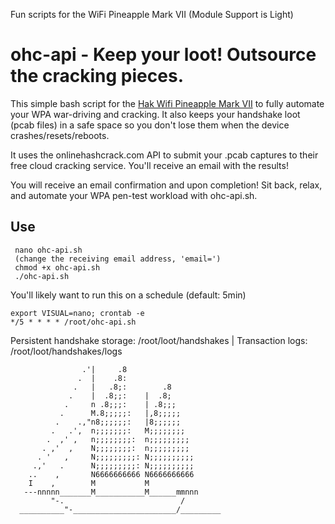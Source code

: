 Fun scripts for the WiFi Pineapple Mark VII (Module Support is Light)

# __ohc-api - Keep your loot! Outsource the cracking pieces.__

This simple bash script for the [Hak Wifi Pineapple Mark VII](https://shop.hak5.org/products/wifi-pineapple) to fully automate your WPA war-driving and cracking.  It also keeps your handshake loot (pcab files) in a safe space so you don't lose them when the device crashes/resets/reboots.

It uses the onlinehashcrack.com API to submit your .pcab captures to their free cloud cracking service.  You'll receive an email with the results! 

You will receive an email confirmation and upon completion!  Sit back, relax, and automate your WPA pen-test workload with ohc-api.sh.

## __Use__

```  
 nano ohc-api.sh
 (change the receiving email address, 'email=')
 chmod +x ohc-api.sh
 ./ohc-api.sh 
 ```
You'll likely want to run this on a schedule (default: 5min)
```
export VISUAL=nano; crontab -e
*/5 * * * * /root/ohc-api.sh
```

Persistent handshake storage: /root/loot/handshakes | Transaction logs: /root/loot/handshakes/logs


```                  .   Fairwinds!
                .'|     .8
               .  |    .8:
              .   |   .8;:        .8
             .    |  .8;;:    |  .8;
            .     n .8;;;:    | .8;;;
           .      M.8;;;;;:   |,8;;;;;
          .    .,"n8;;;;;;:   |8;;;;;;
         .   .',  n;;;;;;;:   M;;;;;;;;
        .  ,' ,   n;;;;;;;;:  n;;;;;;;;;
       . ,'  ,    N;;;;;;;;:  n;;;;;;;;;
      . '   ,     N;;;;;;;;;: N;;;;;;;;;;
     .,'   .      N;;;;;;;;;: N;;;;;;;;;;
    ..    ,       N6666666666 N6666666666
    I    ,        M           M
   ---nnnnn_______M___________M______mmnnn
         "-.                          /
  __________"-_______________________/_________
  ```
 
